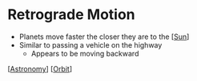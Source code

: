 # Retrograde Motion

- Planets move faster the closer they are to the [[Sun]]
- Similar to passing a vehicle on the highway
  - Appears to be moving backward

[[Astronomy]] [[Orbit]]

[//begin]: # "Autogenerated link references for markdown compatibility"
[sun]: sun "Sun"
[astronomy]: astronomy "Astronomy"
[orbit]: orbit "Orbit"
[//end]: # "Autogenerated link references"